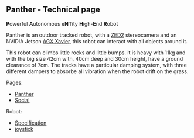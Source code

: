 ## Panther - Technical page

**P**owerful **A**utonomous e**NT**ity **H**igh-**E**nd **R**obot

Panther is an outdoor tracked robot, with a [ZED2] stereocamera and an NVIDIA Jetson [AGX Xavier], this robot can interact with all objects around it.

This robot can climbs little rocks and little bumps. it is heavy with 11kg and with the big size 42cm with, 40cm deep and 30cm height, have a ground clearance of 7cm. The tracks have a particular damping system, with three different dampers to absorbe all vibration when the robot drift on the grass.

Pages:
 - [Panther](http://rnext.it/panther/)
 - [Social](social.md)

Robot:
 - [Specification](specification.md)
 - [joystick](joystick.md)


[AGX Xavier]: https://developer.nvidia.com/embedded/jetson-agx-xavier-developer-kit
[ZED2]: https://www.stereolabs.com/zed-2/

